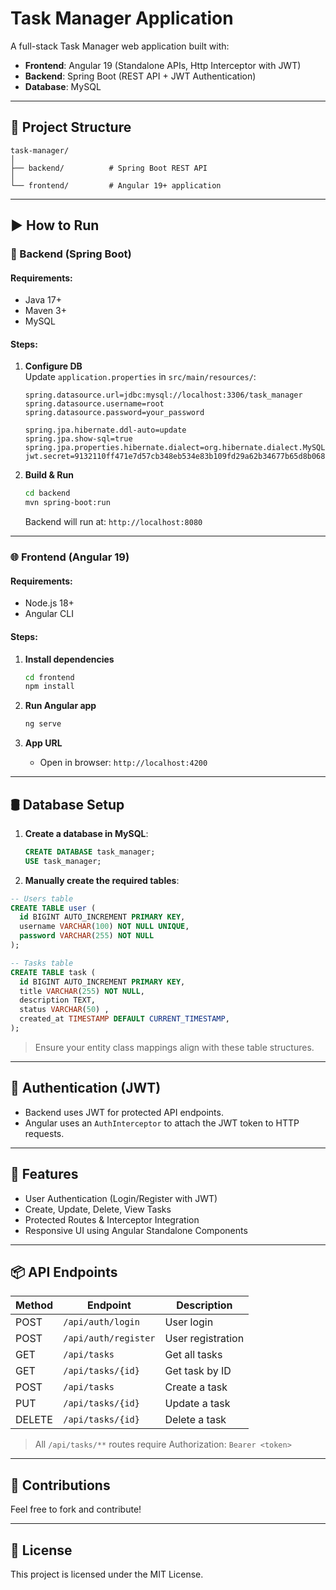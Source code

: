 
# Task Manager Application

A full-stack Task Manager web application built with:
- **Frontend**: Angular 19 (Standalone APIs, Http Interceptor with JWT)
- **Backend**: Spring Boot (REST API + JWT Authentication)
- **Database**: MySQL

---

## 🔧 Project Structure

```
task-manager/
│
├── backend/          # Spring Boot REST API
│
└── frontend/         # Angular 19+ application
```

---

## ▶️ How to Run

### 🧩 Backend (Spring Boot)

#### Requirements:
- Java 17+
- Maven 3+
- MySQL

#### Steps:
1. **Configure DB**  
   Update `application.properties` in `src/main/resources/`:
   ```properties
   spring.datasource.url=jdbc:mysql://localhost:3306/task_manager
   spring.datasource.username=root
   spring.datasource.password=your_password

   spring.jpa.hibernate.ddl-auto=update
   spring.jpa.show-sql=true
   spring.jpa.properties.hibernate.dialect=org.hibernate.dialect.MySQL8Dialect
   jwt.secret=9132110ff471e7d57cb348eb534e83b109fd29a62b34677b65d8b068ff30d93d
   ```

2. **Build & Run**
   ```bash
   cd backend
   mvn spring-boot:run
   ```

   Backend will run at: `http://localhost:8080`

---

### 🌐 Frontend (Angular 19)

#### Requirements:
- Node.js 18+
- Angular CLI

#### Steps:
1. **Install dependencies**
   ```bash
   cd frontend
   npm install
   ```

2. **Run Angular app**
   ```bash
   ng serve
   ```

3. **App URL**
   - Open in browser: `http://localhost:4200`

---

## 🛢️ Database Setup

1. **Create a database in MySQL**:
   ```sql
   CREATE DATABASE task_manager;
   USE task_manager;
   ```

2. **Manually create the required tables**:

```sql
-- Users table
CREATE TABLE user (
  id BIGINT AUTO_INCREMENT PRIMARY KEY,
  username VARCHAR(100) NOT NULL UNIQUE,
  password VARCHAR(255) NOT NULL
);

-- Tasks table
CREATE TABLE task (
  id BIGINT AUTO_INCREMENT PRIMARY KEY,
  title VARCHAR(255) NOT NULL,
  description TEXT,
  status VARCHAR(50) ,
  created_at TIMESTAMP DEFAULT CURRENT_TIMESTAMP,
);
```

> Ensure your entity class mappings align with these table structures.

---

## 🔐 Authentication (JWT)

- Backend uses JWT for protected API endpoints.
- Angular uses an `AuthInterceptor` to attach the JWT token to HTTP requests.

---

## 🚀 Features

- User Authentication (Login/Register with JWT)
- Create, Update, Delete, View Tasks
- Protected Routes & Interceptor Integration
- Responsive UI using Angular Standalone Components

---

## 📦 API Endpoints

| Method | Endpoint               | Description           |
|--------|------------------------|-----------------------|
| POST   | `/api/auth/login`      | User login            |
| POST   | `/api/auth/register`   | User registration     |
| GET    | `/api/tasks`           | Get all tasks         |
| GET    | `/api/tasks/{id}`      | Get task by ID        |
| POST   | `/api/tasks`           | Create a task         |
| PUT    | `/api/tasks/{id}`      | Update a task         |
| DELETE | `/api/tasks/{id}`      | Delete a task         |

> All `/api/tasks/**` routes require Authorization: `Bearer <token>`

---

## 🤝 Contributions

Feel free to fork and contribute!

---

## 📃 License

This project is licensed under the MIT License.
